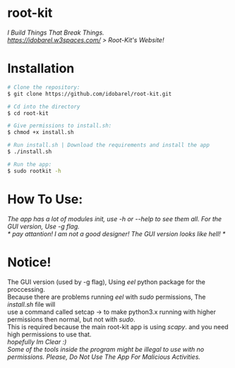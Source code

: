 # root-kit

_I Build Things That Break Things.<br>
https://idobarel.w3spaces.com/ > Root-Kit's Website!_

# Installation

```bash
# Clone the repository:
$ git clone https://github.com/idobarel/root-kit.git

# Cd into the directory
$ cd root-kit

# Give permissions to install.sh:
$ chmod +x install.sh

# Run install.sh | Download the requirements and install the app
$ ./install.sh

# Run the app:
$ sudo rootkit -h
```

# How To Use:

_The app has a lot of modules init, use -h or --help to see them all._
_For the GUI version, Use -g flag._<br>
_* pay attantion! I am not a good designer! The GUI version looks like hell! *_

# Notice!
The GUI version (used by -g flag), Using _eel_ python package for the proccessing.<br>
Because there are problems running _eel_ with _sudo_ permissions, The _install.sh_ file will<br>
use a command called setcap -> to make python3.x running with higher permissions then normal, but not with _sudo_.<br>
This is required because the main root-kit app is using _scapy_. and you need high permissions to use that.<br>
_hopefully Im Clear :)_<br>
_Some of the tools inside the program might be illegal to use with no permissions. Please, Do Not Use The App For Malicious Activities._
